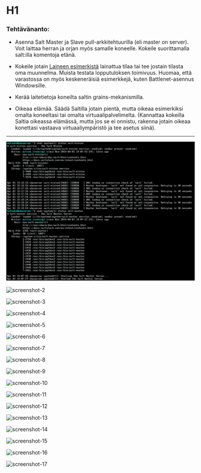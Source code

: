 # H1

### Tehtävänanto:

* Asenna Salt Master ja Slave pull-arkkitehtuurilla (eli master on 
server). Voit laittaa herran ja orjan myös samalle koneelle. Kokeile 
suorittamalla salt:illa komentoja etänä.

* Kokeile jotain [Laineen esimerkistä](https://github.com/joonaleppalahti/CCM/tree/master/salt/srv/salt) lainattua tilaa tai tee jostain 
tilasta oma muunnelma. Muista testata lopputuloksen toimivuus. Huomaa, 
että varastossa on myös keskeneräisiä esimerkkejä, kuten 
Battlenet-asennus Windowsille.

* Kerää laitetietoja koneilta saltin grains-mekanismilla.

* Oikeaa elämää. Säädä Saltilla jotain pientä, mutta oikeaa esimerkiksi
omalta koneeltasi tai omalta virtuaalipalvelimelta. (Kannattaa kokeilla
Saltia oikeassa elämässä, mutta jos se ei onnistu, rakenna jotain 
oikeaa konettasi vastaava virtuaaliympäristö ja tee asetus siinä).

----------------------------------------------------------------------

![screenshot-1](/assignments/h1/images/screenshot-1.png)

![screenshot-2](/images/screenshot-2.png)

![screenshot-3](/images/screenshot-3.png)

![screenshot-4](/images/screenshot-4.png)

![screenshot-5](/images/screenshot-5.png)

![screenshot-6](/images/screenshot-6.png)

![screenshot-7](/images/screenshot-7.png)

![screenshot-8](/images/screenshot-8.png)

![screenshot-9](/images/screenshot-9.png)

![screenshot-10](/images/screenshot-10.png)

![screenshot-11](/images/screenshot-11.png)

![screenshot-12](/images/screenshot-12.png)

![screenshot-13](/images/screenshot-13.png)

![screenshot-14](/images/screenshot-14.png)

![screenshot-15](/images/screenshot-15.png)

![screenshot-16](/images/screenshot-16.png)

![screenshot-17](/images/screenshot-17.png)
